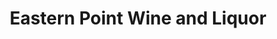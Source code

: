---
title: "Eastern Point Wine and Liquor"
url: /groton/eastern-point-wine-and-liquor/
shop: Spirituosen
---